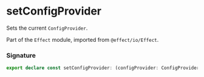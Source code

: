 # setConfigProvider

Sets the current `ConfigProvider`.

Part of the `Effect` module, imported from `@effect/io/Effect`.

### Signature

```typescript
export declare const setConfigProvider: (configProvider: ConfigProvider) => Layer.Layer<never, never, never>
```

